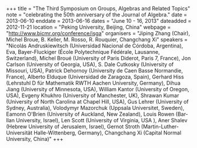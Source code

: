 +++
title = "The Third Symposium on Groups, Algebras and Related Topics"
note = "celebrating the 50th anniversary of the Journal of Algebra."
date = 2013-06-10
enddate = 2013-06-16
dates = "June 10 - 16, 2013"
dateadded = 2012-11-21
location = "Peking University, Beijing, China"
webpage = "http://www.bicmr.org/conference/isga"
organisers = "Jiping Zhang (Chair), Michel Broue, B. Keller, M. Rosso, R. Rouquier, Changchang Xi"
speakers = "Nicolás Andruskiewitsch (Universidad Nacional de Córdoba, Argentina), Eva, Bayer-Fluckiger (École Polytechnique Fédérale, Lausanne, Switzerland), Michel Broué (University of Paris Diderot, Paris 7, France), Jon Carlson (University of Georgia, USA), S. Dale Cutkosky (University of Missouri, USA), Patrick Dehornoy (University de Caen Basse Normandie, France), Alberto Elduque (Universidad de Zaragoza, Spain), Gerhard Hiss (Lehrstuhl D für Mathematik RWTH Aachen University, Germany), Dihua Jiang (University of Minnesota, USA), William Kantor (University of Oregon, USA), Evgeny Khukhro (University of Manchester, UK), Shrawan Kumar (University of North Carolina at Chapel Hill, USA), Gus Lehrer (University of Sydney, Australia), Volodymyr Mazorchuk (Uppsala Universitet, Sweden), Eamonn O'Brien (University of Auckland, New Zealand), Louis Rowen (Bar-llan University, Israel), Len Scott (University of Virginia, USA ), Aner Shalev (Hebrew University of Jerusalem, Israel), Gernot Stroth (Martin-Luther-Universität Halle-Wittenberg, Germany), Changchang Xi (Capital Normal University, China)"
+++
